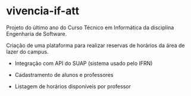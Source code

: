 # vivencia-if-att
Projeto do último ano do Curso Técnico em Informática da disciplina Engenharia de Software.

Criação de uma plataforma para realizar reservas de horários da área de lazer do campus.

- Integração com API do SUAP (sistema usado pelo IFRN)

- Cadastramento de alunos e professores

- Listagem de horários disponíveis por professor
